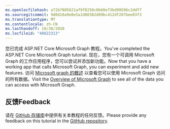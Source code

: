 ```yaml
---
ms.openlocfilehash: a72b7805621af9f8250c0b60e73bd99596c2ddf7
ms.sourcegitcommit: 9d0d10a9e8e5a1d80382d89bc412df287bee03f3
ms.translationtype: MT
ms.contentlocale: zh-CN
ms.lasthandoff: 10/30/2020
ms.locfileid: "48822313"
---
```

<!-- markdownlint-disable MD002 MD041 -->

<span data-ttu-id="e1d5e-101">您已完成 ASP.NET Core Microsoft Graph 教程。</span><span class="sxs-lookup"><span data-stu-id="e1d5e-101">You've completed the ASP.NET Core Microsoft Graph tutorial.</span></span> <span data-ttu-id="e1d5e-102">现在，您有一个可调用 Microsoft Graph 的工作应用程序，您可以尝试并添加新功能。</span><span class="sxs-lookup"><span data-stu-id="e1d5e-102">Now that you have a working app that calls Microsoft Graph, you can experiment and add new features.</span></span> <span data-ttu-id="e1d5e-103">访问 [Microsoft graph 的概述](/graph/overview) 以查看您可以使用 Microsoft Graph 访问的所有数据。</span><span class="sxs-lookup"><span data-stu-id="e1d5e-103">Visit the [Overview of Microsoft Graph](/graph/overview) to see all of the data you can access with Microsoft Graph.</span></span>

## <a name="feedback"></a><span data-ttu-id="e1d5e-104">反馈</span><span class="sxs-lookup"><span data-stu-id="e1d5e-104">Feedback</span></span>

<span data-ttu-id="e1d5e-105">请在 [GitHub 存储库](https://github.com/microsoftgraph/msgraph-training-aspnet-core)中提供有关本教程的任何反馈。</span><span class="sxs-lookup"><span data-stu-id="e1d5e-105">Please provide any feedback on this tutorial in the [GitHub repository](https://github.com/microsoftgraph/msgraph-training-aspnet-core).</span></span>
